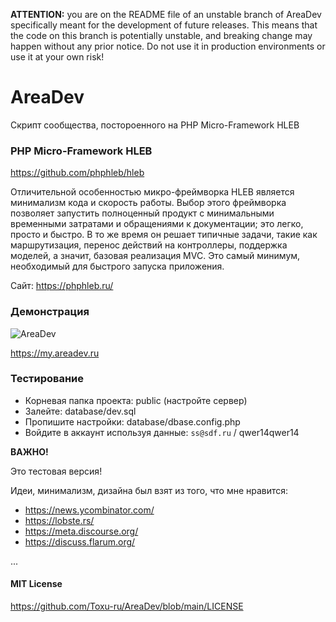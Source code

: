 **ATTENTION:** you are on the README file of an unstable branch of AreaDev specifically meant for the development of future releases. This means that the code on this branch is potentially unstable, and breaking change may happen without any prior notice. Do not use it in production environments or use it at your own risk!

# AreaDev
Скрипт сообщества, постороенного на PHP Micro-Framework HLEB

### PHP Micro-Framework HLEB
https://github.com/phphleb/hleb

Отличительной особенностью микро-фреймворка HLEB является минимализм кода и скорость работы. Выбор этого фреймворка позволяет запустить полноценный продукт с минимальными временными затратами и обращениями к документации; это легко, просто и быстро. В то же время он решает типичные задачи, такие как маршрутизация, перенос действий на контроллеры, поддержка моделей, а значит, базовая реализация MVC. Это самый минимум, необходимый для быстрого запуска приложения.

Сайт: https://phphleb.ru/

### Демонстрация

![AreaDev](https://raw.githubusercontent.com/Toxu-ru/AreaDev/main/public/assets/images/areadev.jpg)

https://my.areadev.ru

### Тестирование

* Корневая папка проекта: public (настройте сервер)
* Залейте: database/dev.sql
* Пропишите настройки: database/dbase.config.php
* Войдите в аккаунт используя данные: `ss@sdf.ru` / qwer14qwer14

**ВАЖНО!**

Это тестовая версия!

Идеи, минимализм, дизайна был взят из того, что мне нравится:


* https://news.ycombinator.com/
* https://lobste.rs/
* https://meta.discourse.org/
* https://discuss.flarum.org/

...

#### MIT License

https://github.com/Toxu-ru/AreaDev/blob/main/LICENSE

 